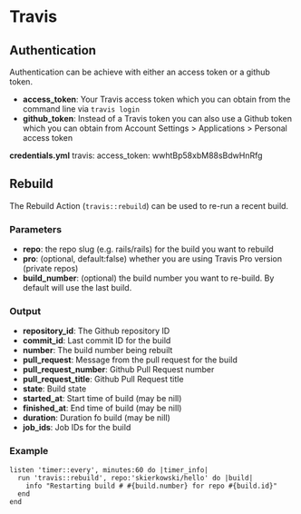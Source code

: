 # Travis

## Authentication
Authentication can be achieve with either an access token or a github token. 

- **access_token**: Your Travis access token which you can obtain from the command line via `travis login`
- **github_token**: Instead of a Travis token you can also use a Github token which you can obtain from Account Settings > Applications > Personal access token

**credentials.yml**
    travis:
      access_token: wwhtBp58xbM88sBdwHnRfg

## Rebuild
The Rebuild Action (`travis::rebuild`) can be used to re-run a recent build.

### Parameters
- **repo**: the repo slug (e.g. rails/rails) for the build you want to rebuild
- **pro**: (optional, default:false) whether you are using Travis Pro version (private repos)
- **build_number**: (optional) the build number you want to re-build. By default will use the last build.

### Output
- **repository_id**: The Github repository ID
- **commit_id**: Last commit ID for the build
- **number**: The build number being rebuilt
- **pull_request**: Message from the pull request for the build
- **pull_request_number**: Github Pull Request number
- **pull_request_title**: Github Pull Request title
- **state**: Build state
- **started_at**: Start time of build (may be nill)
- **finished_at**: End time of build (may be nill)
- **duration**: Duration fo build (may be nill)
- **job_ids**: Job IDs for the build

### Example
    listen 'timer::every', minutes:60 do |timer_info|
      run 'travis::rebuild', repo:'skierkowski/hello' do |build|
        info "Restarting build # #{build.number} for repo #{build.id}"
      end
    end

